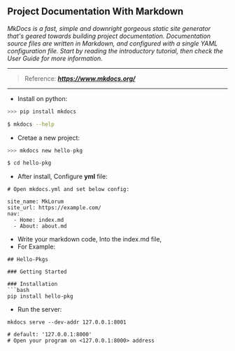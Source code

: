 ## Project Documentation With Markdown

_MkDocs is a fast, simple and downright gorgeous static site generator that's geared towards building project documentation. 
Documentation source files are written in Markdown, and configured with a single YAML configuration file. 
Start by reading the introductory tutorial, then check the User Guide for more information._

---
  > Reference: _**<https://www.mkdocs.org/>**_

---
* Install on python:

```python
>>> pip install mkdocs
```
```bash
$ mkdocs --help
```

* Cretae a new project:
```python
>>> mkdocs new hello-pkg
```

```bash
$ cd hello-pkg
```

* After install, Configure **yml** file:

```
# Open mkdocs.yml and set below config:

site_name: MkLorum
site_url: https://example.com/
nav:
  - Home: index.md
  - About: about.md
```

* Write your markdown code, Into the index.md file,
* For Example:
```
## Hello-Pkgs

### Getting Started

### Installation
```bash
pip install hello-pkg
```

* Run the server:
```
mkdocs serve --dev-addr 127.0.0.1:8001

# default: '127.0.0.1:8000'
# Open your program on <127.0.0.1:8000> address
```



